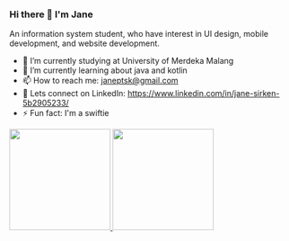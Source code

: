 ### Hi there 👋 I'm Jane
An information system student, who have interest in UI design, mobile development, and website development.

- 🔭 I’m currently studying at University of Merdeka Malang
- 🌱 I’m currently learning about java and kotlin
- 📫 How to reach me: janeptsk@gmail.com
- 🤝 Lets connect on LinkedIn: https://www.linkedin.com/in/jane-sirken-5b2905233/
- ⚡ Fun fact: I'm a swiftie

<p align="left">
<a href="https://github.com/janepetra">
  <img height="180em" src="https://github-readme-stats-eight-theta.vercel.app/api?username=janepetra&show_icons=true&theme=algolia&include_all_commits=true&count_private=true"/>
  <img height="180em" src="https://github-readme-stats-eight-theta.vercel.app/api/top-langs/?username=janepetra&layout=compact&langs_count=8&theme=algolia"/>
</a>
</p>
